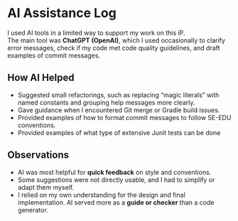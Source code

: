 # AI Assistance Log

I used AI tools in a limited way to support my work on this iP.  
The main tool was **ChatGPT (OpenAI)**, which I used occasionally to clarify error messages, check if my code met code
quality guidelines, and draft examples of commit messages.

## How AI Helped

- Suggested small refactorings, such as replacing “magic literals” with named constants and grouping help messages more
  clearly.
- Gave guidance when I encountered Git merge or Gradle build issues.
- Provided examples of how to format commit messages to follow SE-EDU conventions.
- Provided examples of what type of extensive Junit tests can be done

## Observations

- AI was most helpful for **quick feedback** on style and conventions.
- Some suggestions were not directly usable, and I had to simplify or adapt them myself.
- I relied on my own understanding for the design and final implementation. AI served more as a **guide or checker**
  than a code generator.